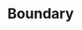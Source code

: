 ---
git: https://github.com/hashicorp/boundary
logohandle: boundaryprojectio
sort: boundaryproject
title: Boundary
website: https://www.boundaryproject.io/
---
